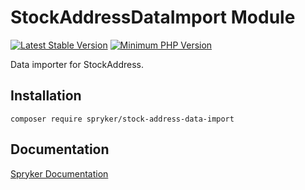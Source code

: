 # StockAddressDataImport Module
[![Latest Stable Version](https://poser.pugx.org/spryker/stock-address-data-import/v/stable.svg)](https://packagist.org/packages/spryker/stock-address-data-import)
[![Minimum PHP Version](https://img.shields.io/badge/php-%3E%3D%208.3-8892BF.svg)](https://php.net/)

Data importer for StockAddress.

## Installation

```
composer require spryker/stock-address-data-import
```

## Documentation

[Spryker Documentation](https://docs.spryker.com)
